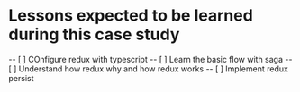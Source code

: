 # Lessons expected to be learned during this case study
-- [ ] COnfigure redux with typescript
-- [ ] Learn the basic flow with saga
-- [ ] Understand how redux why and how redux works
-- [ ] Implement redux persist 

